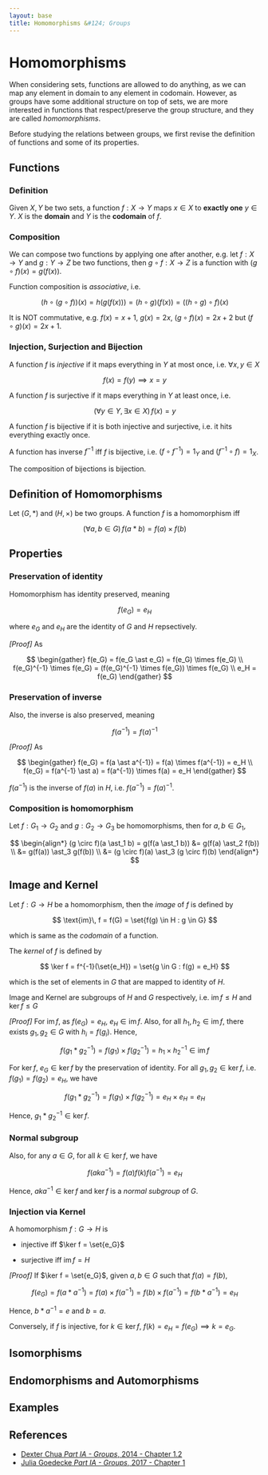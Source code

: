 ```yaml
---
layout: base
title: Homomorphisms &#124; Groups
---
```


# Homomorphisms

When considering sets, functions are allowed to do anything, as we can map any element in domain to any element in codomain.
However, as groups have some additional structure on top of sets, we are more interested in functions that respect/preserve the group structure, and they are called _homomorphisms_.

Before studying the relations between groups, we first revise the definition of functions and some of its properties.

## Functions

### Definition

Given $X, Y$ be two sets, a function $f: X \to Y$ maps $x \in X$ to **exactly one** $y \in Y$.
$X$ is the **domain** and $Y$ is the **codomain** of $f$.

### Composition

We can compose two functions by applying one after another, e.g. let $f: X \to Y$ and $g: Y \to Z$ be two functions, then $g \circ f: X \to Z$ is a function with $(g \circ f)(x) = g(f(x))$.

Function composition is _associative_, i.e.

$$
(h \circ (g \circ f))(x) = h(g(f(x))) = (h \circ g)(f(x)) = ((h \circ g) \circ f)(x)
$$

It is NOT commutative, e.g. $f(x) = x + 1$, $g(x) = 2x$, $(g \circ f)(x) = 2x + 2$ but $(f \circ g)(x) = 2x + 1$.

### Injection, Surjection and Bijection

A function $f$ is _injective_ if it maps everything in $Y$ at most once, i.e. $\forall x, y \in X$

$$
f(x) = f(y) \implies x = y
$$

A function $f$ is surjective if it maps everything in $Y$ at least once, i.e.

$$
(\forall y \in Y, \exists x \in X) \, f(x) = y
$$

A function $f$ is bijective if it is both injective and surjective, i.e. it hits everything exactly once.

A function has inverse $f^{-1}$ iff $f$ is bijective, i.e. $(f \circ f^{-1}) = 1_Y$ and $(f^{-1} \circ f) = 1_X$.

The composition of bijections is bijection.

## Definition of Homomorphisms

Let $(G, \ast)$ and $(H, \times)$ be two groups. A function $f$ is a homomorphism iff

$$
(\forall a, b \in G) \, f(a \ast b) = f(a) \times f(b)
$$

## Properties

### Preservation of identity

Homomorphism has identity preserved, meaning

$$
f(e_G) = e_H
$$

where $e_G$ and $e_H$ are the identity of $G$ and $H$ repsectively.

_[Proof]_ As

$$
\begin{gather}
f(e_G) = f(e_G \ast e_G) = f(e_G) \times f(e_G) \\
f(e_G)^{-1} \times f(e_G) = (f(e_G)^{-1} \times f(e_G)) \times f(e_G) \\
e_H = f(e_G)
\end{gather}
$$

### Preservation of inverse

Also, the inverse is also preserved, meaning

$$
f(a^{-1}) = f(a)^{-1}
$$

_[Proof]_ As

$$
\begin{gather}
f(e_G) = f(a \ast a^{-1}) = f(a) \times f(a^{-1}) = e_H \\
f(e_G) = f(a^{-1} \ast a) = f(a^{-1}) \times f(a) = e_H
\end{gather}
$$

$f(a^{-1})$ is the inverse of $f(a)$ in $H$, i.e. $f(a^{-1}) = f(a)^{-1}$.

### Composition is homomorphism

Let $f: G_1 \to G_2$ and $g: G_2 \to G_3$ be homomorphisms, then for $a, b \in G_1$,

$$
\begin{align*}
(g \circ f)(a \ast_1 b) = g(f(a \ast_1 b)) &= g(f(a) \ast_2 f(b)) \\
&= g(f(a)) \ast_3 g(f(b)) \\
&= (g \circ f)(a) \ast_3 (g \circ f)(b)
\end{align*}
$$

## Image and Kernel

Let $f: G \to H$ be a homomorphism, then the _image_ of $f$ is defined by

$$
\text{im}\, f = f(G) = \set{f(g) \in H : g \in G}
$$

which is same as the _codomain_ of a function.

The _kernel_ of $f$ is defined by

$$
\ker f = f^{-1}(\set{e_H}) = \set{g \in G : f(g) = e_H}
$$

which is the set of elements in $G$ that are mapped to identity of $H$.

Image and Kernel are subgroups of $H$ and $G$ respectively, i.e. $\text{im}\, f \le H$ and $\ker f \le G$

_[Proof]_ For $\text{im}\, f$, as $f(e_G) = e_H$, $e_H \in \text{im}\, f$.
Also, for all $h_1, h_2 \in \text{im}\, f$, there exists $g_1, g_2 \in G$ with $h_i = f(g_i)$. Hence,

$$
f(g_1 \ast g_2^{-1}) = f(g_1) \times f(g_2^{-1}) = h_1 \times h_2^{-1} \in \text{im}\, f
$$

For $\ker f$, $e_G \in \ker f$ by the preservation of identity. For all $g_1, g_2 \in \ker f$, i.e. $f(g_1) = f(g_2) = e_H$, we have

$$
f(g_1 \ast g_2^{-1}) = f(g_1) \times f(g_2^{-1}) = e_H \times e_H = e_H
$$

Hence, $g_1 \ast g_2^{-1} \in \ker f$.

### Normal subgroup

Also, for any $a \in G$, for all $k \in \ker f$, we have

$$
f(aka^{-1}) = f(a)f(k)f(a^{-1}) = e_H
$$

Hence, $aka^{-1} \in \ker f$ and $\ker f$ is a _normal subgroup_ of $G$.

### Injection via Kernel

A homomorphism $f: G \to H$ is

* injective iff $\ker f = \set{e_G}$

* surjective iff $\text{im}\, f = H$

_[Proof]_ If $\ker f = \set{e_G}$, given $a, b \in G$ such that $f(a) = f(b)$,

$$
f(e_G) = f(a \ast a^{-1}) = f(a) \times f(a^{-1}) = f(b) \times f(a^{-1}) = f(b \ast a^{-1}) = e_H
$$

Hence, $b \ast a^{-1} = e$ and $b = a$.

Conversely, if $f$ is injective, for $k \in \ker f$, $f(k) = e_H = f(e_G) \implies k = e_G$.

## Isomorphisms

## Endomorphisms and Automorphisms

## Examples

## References

* [Dexter Chua _Part IA - Groups_, 2014 - Chapter 1.2](https://dec41.user.srcf.net/notes/IA\_M/groups.pdf)
* [Julia Goedecke _Part IA - Groups_, 2017 - Chapter 1](https://www.julia-goedecke.de/pdf/GroupsNotes.pdf)
